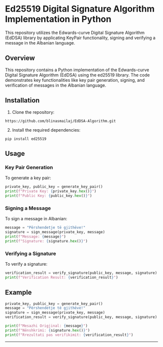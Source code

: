 # Ed25519 Digital Signature Algorithm Implementation in Python

This repository utilizes the Edwards-curve Digital Signature Algorithm (EdDSA) library by applicating KeyPair functionality, signing and verifying a message in the Albanian language. 

## Overview

This repository contains a Python implementation of the Edwards-curve Digital Signature Algorithm (EdDSA) using the ed25519 library. The code demonstrates key functionalities like key pair generation, signing, and verification of messages in the Albanian language.

## Installation


1. Clone the repository:
```
https://github.com/blinasmailaj/EdDSA-Algorithm.git
```

2. Install the required dependencies:
```
pip install ed25519
```
## Usage

### Key Pair Generation
To generate a key pair:
```py
private_key, public_key = generate_key_pair()
print(f"Private Key: {private_key.hex()}")
print(f"Public Key: {public_key.hex()}")
```
### Signing a Message
To sign a message in Albanian:
```py
message = "Përshendetje të gjithëve!"
signature = sign_message(private_key, message)
print(f"Message: {message}")
print(f"Signature: {signature.hex()}")
```

### Verifying a Signature
To verify a signature:
```py
verification_result = verify_signature(public_key, message, signature)
print(f"Verification Result: {verification_result}")
```

## Example
```py
private_key, public_key = generate_key_pair()
message = "Përshendetje të gjithëve!"
signature = sign_message(private_key, message)
verification_result = verify_signature(public_key, message, signature)

print(f"Mesazhi Origjinal: {message}")
print(f"Nënshkrimi: {signature.hex()}")
print(f"Rrezultati pas verifikimit: {verification_result}")
```
---
